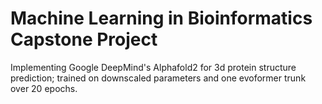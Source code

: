 # Machine Learning in Bioinformatics Capstone Project
Implementing Google DeepMind's Alphafold2 for 3d protein structure prediction; trained on downscaled parameters and one evoformer trunk over 20 epochs.
